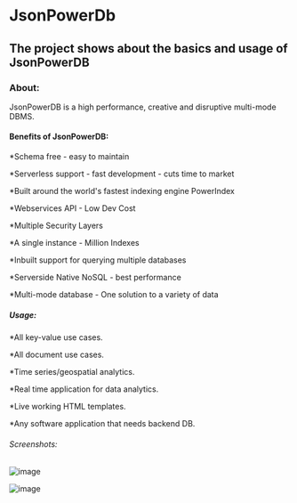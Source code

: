 # JsonPowerDb

## The project shows about the basics and usage of JsonPowerDB

### About:
JsonPowerDB is a high performance, creative and disruptive multi-mode DBMS.

#### Benefits of JsonPowerDB:

*Schema free - easy to maintain

*Serverless support - fast development - cuts time to market

*Built around the world's fastest indexing engine PowerIndex

*Webservices API - Low Dev Cost

*Multiple Security Layers

*A single instance - Million Indexes

*Inbuilt support for querying multiple databases

*Serverside Native NoSQL - best performance

*Multi-mode database - One solution to a variety of data

##### Usage:

*All key-value use cases.

*All document use cases.

*Time series/geospatial analytics.

*Real time application for data analytics.

*Live working HTML templates.

*Any software application that needs backend DB.

###### Screenshots:

![image](https://user-images.githubusercontent.com/87071247/124755013-7ba54480-df48-11eb-8964-e216f84fa694.png)

![image](https://user-images.githubusercontent.com/87071247/124754792-3c76f380-df48-11eb-8ff7-455147c74d21.png)


